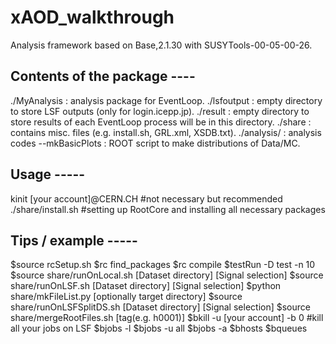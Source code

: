 # xAOD_walkthrough
Analysis framework based on Base,2.1.30 with SUSYTools-00-05-00-26.

## Contents of the package ----
./MyAnalysis : analysis package for EventLoop.
./lsfoutput  : empty directory to store LSF outputs (only for login.icepp.jp).
./result     : empty directory to store results of each EventLoop process will be in this directory.
./share      : contains misc. files (e.g. install.sh, GRL.xml, XSDB.txt).
./analysis/  : analysis codes
  --mkBasicPlots : ROOT script to make distributions of Data/MC.

## Usage -----
kinit [your account]@CERN.CH #not necessary but recommended
./share/install.sh #setting up RootCore and installing all necessary packages

## Tips / example -----
$source rcSetup.sh
$rc find_packages
$rc compile
$testRun -D test -n 10
$source share/runOnLocal.sh [Dataset directory] [Signal selection]
$source share/runOnLSF.sh [Dataset directory] [Signal selection]
$python share/mkFileList.py [optionally target directory]
$source share/runOnLSFSplitDS.sh [Dataset directory] [Signal selection]
$source share/mergeRootFiles.sh [tag(e.g. h0001)]
$bkill -u [your account] -b 0 #kill all your jobs on LSF
$bjobs -l
$bjobs -u all
$bjobs -a
$bhosts
$bqueues
